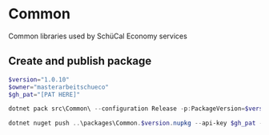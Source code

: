 # Common
Common libraries used by SchüCal Economy services

## Create and publish package
```powershell
$version="1.0.10"
$owner="masterarbeitschueco"
$gh_pat="[PAT HERE]"

dotnet pack src\Common\ --configuration Release -p:PackageVersion=$version -p:RepositoryUrl=https://github.com/$owner/Common -o ..\packages

dotnet nuget push ..\packages\Common.$version.nupkg --api-key $gh_pat --source "github"
```